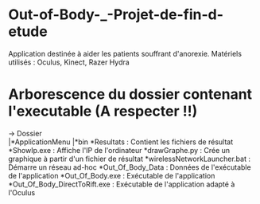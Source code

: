 # Out-of-Body-_-Projet-de-fin-d-etude

Application destinée à aider les patients souffrant d'anorexie.
Matériels utilisés : Oculus, Kinect, Razer Hydra


# Arborescence du dossier contenant l'executable (A respecter !!)
-> Dossier  
 |*ApplicationMenu
 |*bin
	  *Resultats : Contient les fichiers de résultat
	  *ShowIp.exe : Affiche l'IP de l'ordinateur
	  *drawGraphe.py : Crée un graphique à partir d'un fichier de résultat
	  *wirelessNetworkLauncher.bat : Démarre un réseau ad-hoc
	  *Out_Of_Body_Data : Données de l'exécutable de l'application
	  *Out_Of_Body.exe : Exécutable de l'application
	  *Out_Of_Body_DirectToRift.exe : Exécutable de l'application adapté à l'Oculus
